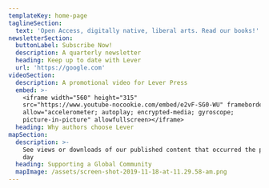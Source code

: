 ```yaml
---
templateKey: home-page
taglineSection:
  text: 'Open Access, digitally native, liberal arts. Read our books!'
newsletterSection:
  buttonLabel: Subscribe Now!
  description: A quarterly newsletter
  heading: Keep up to date with Lever
  url: 'https://google.com'
videoSection:
  description: A promotional video for Lever Press
  embed: >-
    <iframe width="560" height="315"
    src="https://www.youtube-nocookie.com/embed/e2vF-SG0-WU" frameborder="0"
    allow="accelerometer; autoplay; encrypted-media; gyroscope;
    picture-in-picture" allowfullscreen></iframe>
  heading: Why authors choose Lever
mapSection:
  description: >-
    See views or downloads of our published content that occurred the previous
    day
  heading: Supporting a Global Community
  mapImage: /assets/screen-shot-2019-11-18-at-11.29.58-am.png
---
```


